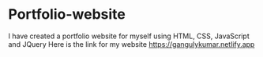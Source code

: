 # Portfolio-website
I have created a portfolio website for myself using HTML, CSS, JavaScript and JQuery
Here is the link for my website
https://gangulykumar.netlify.app
